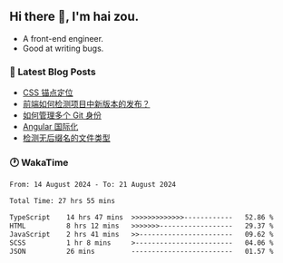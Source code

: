 ## Hi there 👋, I'm hai zou.

- A front-end engineer.
- Good at writing bugs.

### 📖 Latest Blog Posts
<!-- BLOG-POST-LIST:START -->
- [CSS 锚点定位](https://blog.izou.top/css/anchor-position/)
- [前端如何检测项目中新版本的发布？](https://blog.izou.top/angular/version-update/)
- [如何管理多个 Git 身份](https://blog.izou.top/git/multi-git-identity/)
- [Angular 国际化](https://blog.izou.top/angular/i18n/)
- [检测无后缀名的文件类型](https://blog.izou.top/js/filetype-check/)
<!-- BLOG-POST-LIST:END -->

### 🕐 WakaTime
<!--START_SECTION:waka-->

```txt
From: 14 August 2024 - To: 21 August 2024

Total Time: 27 hrs 55 mins

TypeScript    14 hrs 47 mins  >>>>>>>>>>>>>------------   52.86 %
HTML          8 hrs 12 mins   >>>>>>>------------------   29.37 %
JavaScript    2 hrs 41 mins   >>-----------------------   09.62 %
SCSS          1 hr 8 mins     >------------------------   04.06 %
JSON          26 mins         -------------------------   01.57 %
```

<!--END_SECTION:waka-->
